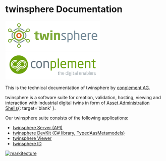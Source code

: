 # twinsphere Documentation

<!-- markdownlint-disable no-inline-html -->

<!-- markdownlint-disable line-length -->

<a href="https://www.conplement.de/twinsphere" target="_blank"><img src="./img/twinsphere-logo.png" width="300" alt="twinsphere logo" /></a>
<a href="https://www.conplement.de" target="_blank"><img src="./img/CP_BildWortmarke.svg" width="300" alt="conplement AG logo" /></a>

<!-- markdownlint-disable line-length -->

<!-- markdownlint-enable no-inline-html -->

This is the technical documentation of twinsphere by [conplement AG](https://www.conplement.de).

twinsphere is a software suite for creation, validation, hosting, viewing and interaction with industrial digital twins
in form of [Asset Administration Shells](https://industrialdigitaltwin.org){: target='blank' }.

Our twinsphere suite consists of the following applications:

- [twinsphere Server (API)](api-documentation.md)
- [twinsphere DevKit (C# library, TypedAasMetamodels)](tam-overview.md)
- [twinsphere Viewer](viewer-overview.md)
- [twinsphere ID](id-overview.md)
<!-- - [twinsphere twinfix (Web)](validator-overview.md) -->
<!-- - [twinsphere Validator (CLI)](validator-overview.md) -->

[![markitecture](img/twinsphere_marketecture-2-neu-eng.png)](./img/twinsphere_marketecture-2-neu-eng.png)
